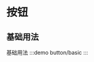 
# 按钮

<script setup lang="ts">
import basic from './basic.vue';
</script>

## 基础用法

基础用法
:::demo button/basic
<basic></basic>
:::
